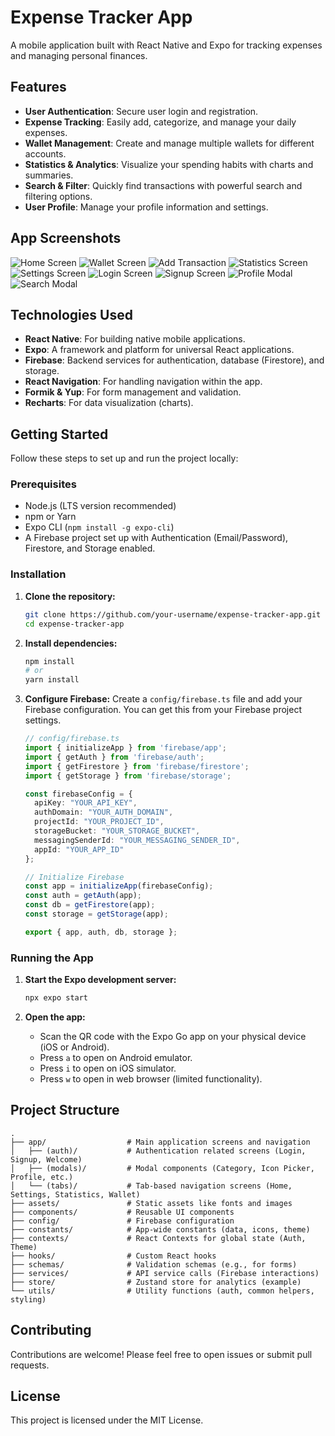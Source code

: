 # Expense Tracker App

A mobile application built with React Native and Expo for tracking expenses and managing personal finances.

## Features

- **User Authentication**: Secure user login and registration.
- **Expense Tracking**: Easily add, categorize, and manage your daily expenses.
- **Wallet Management**: Create and manage multiple wallets for different accounts.
- **Statistics & Analytics**: Visualize your spending habits with charts and summaries.
- **Search & Filter**: Quickly find transactions with powerful search and filtering options.
- **User Profile**: Manage your profile information and settings.

## App Screenshots

![Home Screen](fastlane/screenshots/en-US/framed_simulator_screenshot_iphone_16_pro_max_2025_07_03_at_13.17.21_framed.png)
![Wallet Screen](fastlane/screenshots/en-US/framed_simulator_screenshot_iphone_16_pro_max_2025_07_03_at_13.17.31_framed.png)
![Add Transaction](fastlane/screenshots/en-US/framed_simulator_screenshot_iphone_16_pro_max_2025_07_03_at_13.17.42_framed.png)
![Statistics Screen](fastlane/screenshots/en-US/framed_simulator_screenshot_iphone_16_pro_max_2025_07_03_at_13.18.03_framed.png)
![Settings Screen](fastlane/screenshots/en-US/framed_simulator_screenshot_iphone_16_pro_max_2025_07_03_at_13.18.19_framed.png)
![Login Screen](fastlane/screenshots/en-US/framed_simulator_screenshot_iphone_16_pro_max_2025_07_03_at_13.18.33_framed.png)
![Signup Screen](fastlane/screenshots/en-US/framed_simulator_screenshot_iphone_16_pro_max_2025_07_03_at_13.18.38_framed.png)
![Profile Modal](fastlane/screenshots/en-US/framed_simulator_screenshot_iphone_16_pro_max_2025_07_03_at_13.18.51_framed.png)
![Search Modal](fastlane/screenshots/en-US/framed_simulator_screenshot_iphone_16_pro_max_2025_07_03_at_13.19.01_framed.png)

## Technologies Used

- **React Native**: For building native mobile applications.
- **Expo**: A framework and platform for universal React applications.
- **Firebase**: Backend services for authentication, database (Firestore), and storage.
- **React Navigation**: For handling navigation within the app.
- **Formik & Yup**: For form management and validation.
- **Recharts**: For data visualization (charts).

## Getting Started

Follow these steps to set up and run the project locally:

### Prerequisites

- Node.js (LTS version recommended)
- npm or Yarn
- Expo CLI (`npm install -g expo-cli`)
- A Firebase project set up with Authentication (Email/Password), Firestore, and Storage enabled.

### Installation

1.  **Clone the repository:**
    ```bash
    git clone https://github.com/your-username/expense-tracker-app.git
    cd expense-tracker-app
    ```

2.  **Install dependencies:**
    ```bash
    npm install
    # or
    yarn install
    ```

3.  **Configure Firebase:**
    Create a `config/firebase.ts` file and add your Firebase configuration. You can get this from your Firebase project settings.

    ```typescript
    // config/firebase.ts
    import { initializeApp } from 'firebase/app';
    import { getAuth } from 'firebase/auth';
    import { getFirestore } from 'firebase/firestore';
    import { getStorage } from 'firebase/storage';

    const firebaseConfig = {
      apiKey: "YOUR_API_KEY",
      authDomain: "YOUR_AUTH_DOMAIN",
      projectId: "YOUR_PROJECT_ID",
      storageBucket: "YOUR_STORAGE_BUCKET",
      messagingSenderId: "YOUR_MESSAGING_SENDER_ID",
      appId: "YOUR_APP_ID"
    };

    // Initialize Firebase
    const app = initializeApp(firebaseConfig);
    const auth = getAuth(app);
    const db = getFirestore(app);
    const storage = getStorage(app);

    export { app, auth, db, storage };
    ```

### Running the App

1.  **Start the Expo development server:**
    ```bash
    npx expo start
    ```

2.  **Open the app:**
    -   Scan the QR code with the Expo Go app on your physical device (iOS or Android).
    -   Press `a` to open on Android emulator.
    -   Press `i` to open on iOS simulator.
    -   Press `w` to open in web browser (limited functionality).

## Project Structure

```
.
├── app/                  # Main application screens and navigation
│   ├── (auth)/           # Authentication related screens (Login, Signup, Welcome)
│   ├── (modals)/         # Modal components (Category, Icon Picker, Profile, etc.)
│   └── (tabs)/           # Tab-based navigation screens (Home, Settings, Statistics, Wallet)
├── assets/               # Static assets like fonts and images
├── components/           # Reusable UI components
├── config/               # Firebase configuration
├── constants/            # App-wide constants (data, icons, theme)
├── contexts/             # React Contexts for global state (Auth, Theme)
├── hooks/                # Custom React hooks
├── schemas/              # Validation schemas (e.g., for forms)
├── services/             # API service calls (Firebase interactions)
├── store/                # Zustand store for analytics (example)
└── utils/                # Utility functions (auth, common helpers, styling)
```

## Contributing

Contributions are welcome! Please feel free to open issues or submit pull requests.

## License

This project is licensed under the MIT License.